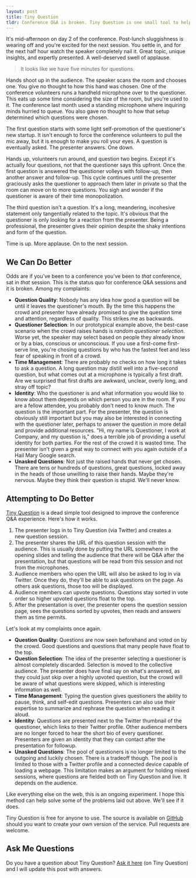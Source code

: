 ```yaml
---
layout: post
title: Tiny Question
tldr: Conference Q&A is broken. Tiny Question is one small tool to help fix it.
---
```


It's mid-afternoon on day 2 of the conference. Post-lunch sluggishness is wearing off and you're excited for the next session. You settle in, and for the next half hour watch the speaker completely nail it. Great topic, unique insights, and expertly presented. A well-deserved swell of applause.

> It looks like we have five minutes for questions.

Hands shoot up in the audience. The speaker scans the room and chooses one. You give no thought to how this hand was chosen. One of the conference volunteers runs a handheld microphone over to the questioner. This eats up some time considering the size of the room, but you're used to it. The conference last month used a standing microphone where inquiring minds hurried to queue. You also gave no thought to how that setup determined which questions were chosen.

The first question starts with some light self-promotion of the questioner's new startup. It isn't enough to force the conference volunteers to pull the mic away, but it is enough to make you roll your eyes. A question is eventually asked. The presenter answers. One&nbsp;down.

Hands up, volunteers run around, and question two begins. Except it's actually four questions, not that the questioner says this upfront. Once the first question is answered the questioner volleys with follow-up, then another answer and follow-up. This cycle continues until the presenter graciously asks the questioner to approach them later in private so that the room can move on to more questions. You sigh and wonder if the questioner is aware of their time monopolization.

The third question isn't a question. It's a long, meandering, incohesive statement only tangentially related to the topic. It's obvious that the questioner is only looking for a reaction from the presenter. Being a professional, the presenter gives their opinion despite the shaky intentions and form of the question.

Time is up. More applause. On to the next session.

## We Can Do Better

Odds are if you've been to a conference you've been to *that* conference, sat in *that* session. This is the status quo for conference Q&A sessions and it is broken. Among my complaints:

- **Question Quality**: Nobody has any idea how good a question will be until it leaves the questioner's mouth. By the time this happens the crowd and presenter have already promised to give the question time and attention, regardless of quality. This strikes me as backwards.
- **Questioner Selection**: In our prototypical example above, the best-case scenario when the crowd raises hands is *random questioner selection*. Worse yet, the speaker may select based on people they already know or by a bias, conscious or unconscious. If you use a first-come first-serve line, you're chosing questions by who has the fastest feet and less fear of speaking in front of a crowd.
- **Time Management**: There are probably no checks on how long it takes to ask a question. A long question may distill well into a five-second question, but what comes out at a microphone is typically a first draft. Are we surprised that first drafts are awkward, unclear, overly long, and stray off topic?
- **Identity**: Who the questioner is and what information you would like to know about them depends on which person you are in the room. If you are a fellow attendee, you probably don't need to know much. The question is the important part. For the presenter, the question is obviously still important but you may also be interested in connecting with the questioner later, perhaps to answer the question in more detail and provide additional resources. "Hi, my name is Questioner, I work at Company, and my question is," does a terrible job of providing a useful identity for both parties. For the rest of the crowd it is wasted time. The presenter isn't given a great way to connect with you again outside of a Hail Mary Google search.
- **Unasked Questions**: Not just the raised hands that never get chosen. There are tens or hundreds of questions, great questions, locked away in the heads of those unwilling to raise their hands. Maybe they're nervous. Maybe they think their question is stupid. We'll never know.

## Attempting to Do Better

[Tiny Question](http://tinyquestion.com) is a dead simple tool designed to improve the conference Q&A experience. Here's how it works.

1. The presenter logs in to Tiny Question (via Twitter) and creates a new&nbsp;question session.
2. The presenter shares the URL of this question session with the audience. This is usually done by putting the URL somewhere in the opening slides and telling the audience that there will be Q&A after the presentation, but that questions will be read from this session and not from the microphones.
3. Audience members who open the URL will also be asked to log in via Twitter. Once they do, they'll be able to ask questions on the page. As others ask questions, those too will be displayed.
4. Audience members can upvote questions. Questions stay sorted in vote order so higher upvoted questions float to the top.
5. After the presentation is over, the presenter opens the question session page, sees the questions sorted by upvotes, then reads and answers them as time permits.

Let's look at my complaints once again.

- **Question Quality**: Questions are now seen beforehand and voted on by the crowd. Good questions and questions that many people have float to the top.
- **Question Selection**: The idea of the presenter selecting a questioner is almost completely discarded. Selection is moved to the collective audience. The presenter does have final say on what's answered, as they could just skip over a highly upvoted question, but the crowd will be aware of what questions were skipped, which is interesting information as well.
- **Time Management**: Typing the question gives questioners the ability to pause, think, and self-edit questions. Presenters can also use their expertise to summarize and rephrase the question when reading it aloud.
- **Identity**: Questions are presented next to the Twitter thumbnail of the questioner, which links to their Twitter profile. Other audience members are no longer forced to hear the short bio of every questioner. Presenters are given an identity that they can contact after the presentation for followup.
- **Unasked Questions**: The pool of questioners is no longer limited to the outgoing and luckily chosen. There is a tradeoff though. The pool is limited to those with a Twitter profile and a connected device capable of loading a webpage. This limitation makes an argument for holding mixed sessions, where questions are fielded both on Tiny Question and live. It depends on the audience.

Like everything else on the web, this is an ongoing experiment. I hope this method can help solve some of the problems laid out above. We'll see if it does.

Tiny Question is free for anyone to use. The source is available on [GitHub](https://github.com/imakewebthings/tinyquestion) should you want to create your own version of the service. Pull requests are welcome.

## Ask Me Questions

Do you have a question about Tiny Question? [Ask it here](http://tinyquestion.com/cd9b) (on Tiny Question) and I will update this post with answers.
